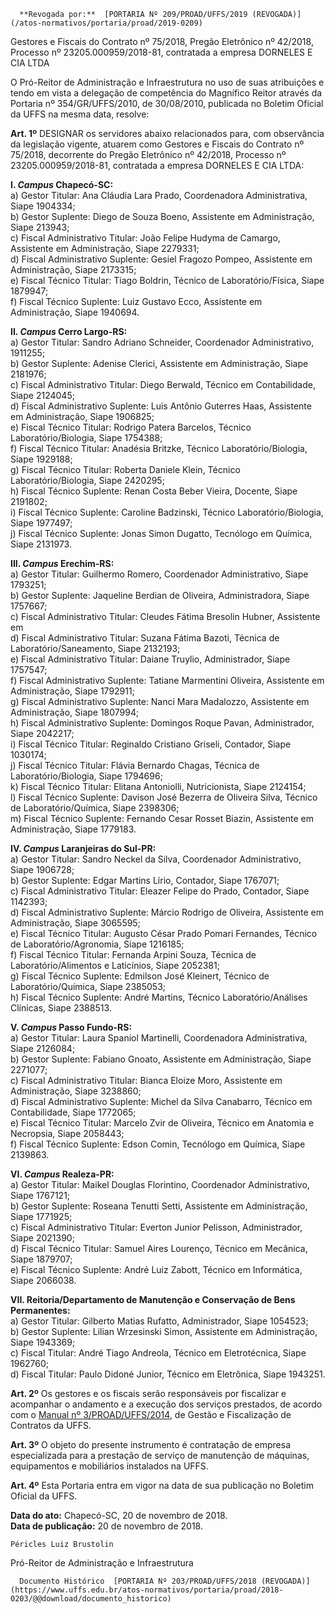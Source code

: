       **Revogada por:**  [PORTARIA Nº 209/PROAD/UFFS/2019 (REVOGADA)](/atos-normativos/portaria/proad/2019-0209) 

   Gestores e Fiscais do Contrato nº 75/2018, Pregão Eletrônico nº 42/2018, Processo nº 23205.000959/2018-81, contratada a empresa DORNELES E CIA LTDA  

O Pró-Reitor de Administração e Infraestrutura no uso de suas atribuições e tendo em vista a delegação de competência do Magnífico Reitor através da Portaria nº 354/GR/UFFS/2010, de 30/08/2010, publicada no Boletim Oficial da UFFS na mesma data, resolve:

 **Art. 1º** DESIGNAR os servidores abaixo relacionados para, com observância da legislação vigente, atuarem como Gestores e Fiscais do Contrato nº 75/2018, decorrente do Pregão Eletrônico nº 42/2018, Processo nº 23205.000959/2018-81, contratada a empresa DORNELES E CIA LTDA:

 **I. *Campus* Chapecó-SC:**  
a) Gestor Titular: Ana Cláudia Lara Prado, Coordenadora Administrativa, Siape 1904334;  
b) Gestor Suplente: Diego de Souza Boeno, Assistente em Administração, Siape 213943;  
c) Fiscal Administrativo Titular: João Felipe Hudyma de Camargo, Assistente em Administração, Siape 2279331;  
d) Fiscal Administrativo Suplente: Gesiel Fragozo Pompeo, Assistente em Administração, Siape 2173315;  
e) Fiscal Técnico Titular: Tiago Boldrin, Técnico de Laboratório/Física, Siape 1879947;  
f) Fiscal Técnico Suplente: Luiz Gustavo Ecco, Assistente em Administração, Siape 1940694.

 **II. *Campus* Cerro Largo-RS:**  
a) Gestor Titular: Sandro Adriano Schneider, Coordenador Administrativo, 1911255;  
b) Gestor Suplente: Adenise Clerici, Assistente em Administração, Siape 2181976;  
c) Fiscal Administrativo Titular: Diego Berwald, Técnico em Contabilidade, Siape 2124045;  
d) Fiscal Administrativo Suplente: Luis Antônio Guterres Haas, Assistente em Administração, Siape 1906825;  
e) Fiscal Técnico Titular: Rodrigo Patera Barcelos, Técnico Laboratório/Biologia, Siape 1754388;  
f) Fiscal Técnico Titular: Anadésia Britzke, Técnico Laboratório/Biologia, Siape 1929188;  
g) Fiscal Técnico Titular: Roberta Daniele Klein, Técnico Laboratório/Biologia, Siape 2420295;  
h) Fiscal Técnico Suplente: Renan Costa Beber Vieira, Docente, Siape 2191802;  
i) Fiscal Técnico Suplente: Caroline Badzinski, Técnico Laboratório/Biologia, Siape 1977497;  
j) Fiscal Técnico Suplente: Jonas Simon Dugatto, Tecnólogo em Química, Siape 2131973.

 **III. *Campus* Erechim-RS:**  
a) Gestor Titular: Guilhermo Romero, Coordenador Administrativo, Siape 1793251;  
b) Gestor Suplente: Jaqueline Berdian de Oliveira, Administradora, Siape 1757667;  
c) Fiscal Administrativo Titular: Cleudes Fátima Bresolin Hubner, Assistente em  
d) Fiscal Administrativo Titular: Suzana Fátima Bazoti, Técnica de Laboratório/Saneamento, Siape 2132193;  
e) Fiscal Administrativo Titular: Daiane Truylio, Administrador, Siape 1757547;  
f) Fiscal Administrativo Suplente: Tatiane Marmentini Oliveira, Assistente em Administração, Siape 1792911;  
g) Fiscal Administrativo Suplente: Nanci Mara Madalozzo, Assistente em Administração, Siape 1807994;  
h) Fiscal Administrativo Suplente: Domingos Roque Pavan, Administrador, Siape 2042217;  
i) Fiscal Técnico Titular: Reginaldo Cristiano Griseli, Contador, Siape 1030174;  
j) Fiscal Técnico Titular: Flávia Bernardo Chagas, Técnica de Laboratório/Biologia, Siape 1794696;  
k) Fiscal Técnico Titular: Elitana Antoniolli, Nutricionista, Siape 2124154;  
l) Fiscal Técnico Suplente: Davison José Bezerra de Oliveira Silva, Técnico de Laboratório/Química, Siape 2398306;  
m) Fiscal Técnico Suplente: Fernando Cesar Rosset Biazin, Assistente em Administração, Siape 1779183.

 **IV. *Campus* Laranjeiras do Sul-PR:**  
a) Gestor Titular: Sandro Neckel da Silva, Coordenador Administrativo, Siape 1906728;  
b) Gestor Suplente: Edgar Martins Lírio, Contador, Siape 1767071;  
c) Fiscal Administrativo Titular: Eleazer Felipe do Prado, Contador, Siape 1142393;  
d) Fiscal Administrativo Suplente: Márcio Rodrigo de Oliveira, Assistente em Administração, Siape 3065595;  
e) Fiscal Técnico Titular: Augusto César Prado Pomari Fernandes, Técnico de Laboratório/Agronomia, Siape 1216185;  
f) Fiscal Técnico Titular: Fernanda Arpini Souza, Técnica de Laboratório/Alimentos e Laticínios, Siape 2052381;  
g) Fiscal Técnico Suplente: Edmilson José Kleinert, Técnico de Laboratório/Química, Siape 2385053;  
h) Fiscal Técnico Suplente: André Martins, Técnico Laboratório/Análises Clínicas, Siape 2388513.

 **V. *Campus* Passo Fundo-RS:**  
a) Gestor Titular: Laura Spaniol Martinelli, Coordenadora Administrativa, Siape 2126084;  
b) Gestor Suplente: Fabiano Gnoato, Assistente em Administração, Siape 2271077;  
c) Fiscal Administrativo Titular: Bianca Eloize Moro, Assistente em Administração, Siape 3238860;  
d) Fiscal Administrativo Suplente: Michel da Silva Canabarro, Técnico em Contabilidade, Siape 1772065;  
e) Fiscal Técnico Titular: Marcelo Zvir de Oliveira, Técnico em Anatomia e Necropsia, Siape 2058443;  
f) Fiscal Técnico Suplente: Edson Comin, Tecnólogo em Química, Siape 2139863.

 **VI. *Campus* Realeza-PR:**  
a) Gestor Titular: Maikel Douglas Florintino, Coordenador Administrativo, Siape 1767121;  
b) Gestor Suplente: Roseana Tenutti Setti, Assistente em Administração, Siape 1771925;  
c) Fiscal Administrativo Titular: Everton Junior Pelisson, Administrador, Siape 2021390;  
d) Fiscal Técnico Titular: Samuel Aires Lourenço, Técnico em Mecânica, Siape 1879707;  
e) Fiscal Técnico Suplente: André Luiz Zabott, Técnico em Informática, Siape 2066038.

 **VII. Reitoria/Departamento de Manutenção e Conservação de Bens Permanentes:**  
a) Gestor Titular: Gilberto Matias Rufatto, Administrador, Siape 1054523;  
b) Gestor Suplente: Lilian Wrzesinski Simon, Assistente em Administração, Siape 1943369;  
c) Fiscal Titular: André Tiago Andreola, Técnico em Eletrotécnica, Siape 1962760;  
d) Fiscal Titular: Paulo Didoné Junior, Técnico em Eletrônica, Siape 1943251.

 **Art. 2º** Os gestores e os fiscais serão responsáveis por fiscalizar e acompanhar o andamento e a execução dos serviços prestados, de acordo com o [Manual nº 3/PROAD/UFFS/2014](https://www.uffs.edu.br/atos-normativos/manual/proad/2014-0003), de Gestão e Fiscalização de Contratos da UFFS.

 **Art. 3º** O objeto do presente instrumento é contratação de empresa especializada para a prestação de serviço de manutenção de máquinas, equipamentos e mobiliários instalados na UFFS.

 **Art. 4º** Esta Portaria entra em vigor na data de sua publicação no Boletim Oficial da UFFS.

   **Data do ato:** Chapecó-SC, 20 de novembro de 2018.   
 **Data de publicação:**  20 de novembro de 2018. 

    Péricles Luiz Brustolin   
 Pró-Reitor de Administração e Infraestrutura 

      Documento Histórico  [PORTARIA Nº 203/PROAD/UFFS/2018 (REVOGADA)](https://www.uffs.edu.br/atos-normativos/portaria/proad/2018-0203/@@download/documento_historico)     
      